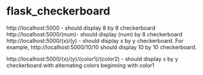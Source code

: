 # flask_checkerboard


http://localhost:5000 - should display 8 by 8 checkerboard
http://localhost:5000/(num)- should display (num) by 8 checkerboard
http://localhost:5000/(x)/(y) - should display x by y checkerboard.  For example, http://localhost:5000/10/10 should display 10 by 10 checkerboard.  

http://localhost:5000/(x)/(y)/(color1)/(color2) - should display x by y checkerboard with alternating colors beginning with color1

